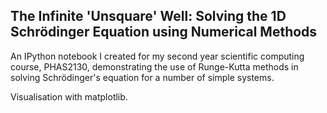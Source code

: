 ## The Infinite 'Unsquare' Well: Solving the 1D Schrödinger Equation using Numerical Methods

An IPython notebook I created for my second year scientific computing course, PHAS2130, demonstrating the use of Runge-Kutta methods in solving Schrödinger's equation for a number of simple systems. 

Visualisation with matplotlib.
